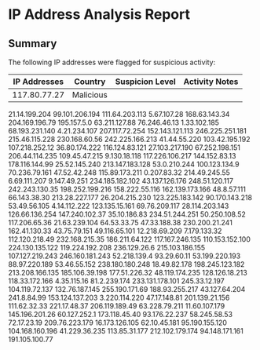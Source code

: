 # IP Address Analysis Report

## Summary
The following IP addresses were flagged for suspicious activity:

| IP Addresses | Country | Suspicion Level | Activity Notes |
|--------------|---------|-------|----------------|
117.80.77.27 | Malicious

21.14.199.204
99.101.206.194
111.64.203.113
5.67.107.28
168.63.143.34
204.169.196.79
195.157.5.0
63.211.127.88
76.246.46.13
1.33.102.185
68.193.231.140
4.21.234.107
207.117.72.254
152.143.121.113
246.225.251.181
215.46.115.228
230.168.60.56
242.225.166.213
41.44.55.220
103.42.195.192
107.218.252.12
36.80.174.222
116.124.83.121
27.103.217.190
67.252.198.151
206.44.114.235
109.45.47.215
9.130.18.118
117.226.106.217
144.152.83.13
178.116.144.99
25.52.145.240
213.147.183.128
53.0.210.244
100.123.134.9
70.236.79.161
47.52.42.248
115.89.173.211
0.207.83.32
214.49.245.55
6.69.111.207
9.147.49.251
234.185.182.102
43.137.126.176
248.51.120.117
242.243.130.35
198.252.199.216
158.222.55.116
162.139.173.166
48.8.57.111
66.143.38.30
213.28.227.177
26.204.215.230
123.225.183.142
90.170.143.218
53.49.56.105
4.14.112.222
123.135.15.161
69.76.209.117
28.114.203.143
126.66.136.254
147.240.102.37
35.10.186.83
234.51.244.251
50.250.108.52
117.206.65.36
21.63.239.104
64.53.33.75
47.33.188.38
230.200.21.241
162.41.130.33
43.75.79.151
49.116.65.101
12.218.69.209
7.179.133.32
112.120.218.49
232.168.215.35
186.211.64.122
117.167.246.135
110.153.152.100
224.130.135.122
119.224.192.208
236.129.26.6
215.103.186.155
107.127.219.243
246.160.181.243
52.218.139.4
93.29.60.11
53.199.220.193
88.97.220.189
53.46.55.152
238.180.180.248
18.49.82.178
198.245.123.182
213.208.166.135
185.106.39.198
177.51.226.32
48.119.174.235
128.126.18.213
118.33.172.166
4.35.115.16
81.2.239.174
233.131.178.101
245.33.12.197
104.119.72.137
132.76.187.145
255.190.171.69
188.93.255.217
43.127.64.204
241.8.84.99
153.124.137.203
3.220.114.220
47.17.148.81
201.139.21.156
111.62.32.33
221.17.48.37
206.119.189.49
63.228.79.211
11.60.107.179
145.196.201.26
60.127.252.1
173.118.45.40
93.176.22.237
58.245.58.53
72.17.23.19
209.76.223.179
16.173.126.105
62.10.45.181
95.190.155.120
104.168.160.196
41.229.36.235
113.85.31.177
212.102.179.174
94.148.171.161
191.105.100.77
